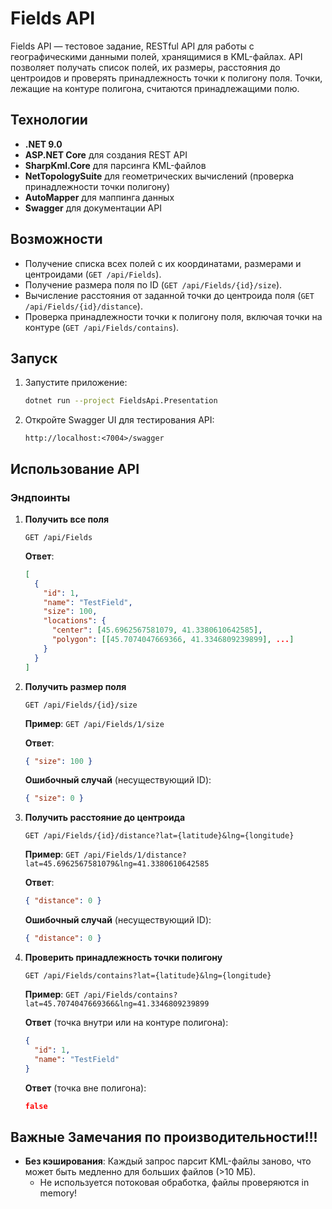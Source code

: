 # Fields API
Fields API — тестовое задание, RESTful API для работы с географическими данными полей, хранящимися в KML-файлах. API позволяет получать список полей, их размеры, расстояния до центроидов и проверять принадлежность точки к полигону поля.
 Точки, лежащие на контуре полигона, считаются принадлежащими полю.

## Технологии

- **.NET 9.0**
- **ASP.NET Core** для создания REST API
- **SharpKml.Core** для парсинга KML-файлов
- **NetTopologySuite** для геометрических вычислений (проверка принадлежности точки полигону)
- **AutoMapper** для маппинга данных
- **Swagger** для документации API

## Возможности

- Получение списка всех полей с их координатами, размерами и центроидами (`GET /api/Fields`).
- Получение размера поля по ID (`GET /api/Fields/{id}/size`).
- Вычисление расстояния от заданной точки до центроида поля (`GET /api/Fields/{id}/distance`).
- Проверка принадлежности точки к полигону поля, включая точки на контуре (`GET /api/Fields/contains`).

## Запуск

1. Запустите приложение:

   ```bash
   dotnet run --project FieldsApi.Presentation
   ```

2. Откройте Swagger UI для тестирования API:

   ```
   http://localhost:<7004>/swagger
   ```


## Использование API

### Эндпоинты

1. **Получить все поля**

   ```
   GET /api/Fields
   ```

   **Ответ**:

   ```json
   [
     {
       "id": 1,
       "name": "TestField",
       "size": 100,
       "locations": {
         "center": [45.6962567581079, 41.3380610642585],
         "polygon": [[45.7074047669366, 41.3346809239899], ...]
       }
     }
   ]
   ```

2. **Получить размер поля**

   ```
   GET /api/Fields/{id}/size
   ```

   **Пример**: `GET /api/Fields/1/size`

   **Ответ**:

   ```json
   { "size": 100 }
   ```

   **Ошибочный случай** (несуществующий ID):

   ```json
   { "size": 0 }
   ```

3. **Получить расстояние до центроида**

   ```
   GET /api/Fields/{id}/distance?lat={latitude}&lng={longitude}
   ```

   **Пример**: `GET /api/Fields/1/distance?lat=45.6962567581079&lng=41.3380610642585`

   **Ответ**:

   ```json
   { "distance": 0 }
   ```

   **Ошибочный случай** (несуществующий ID):

   ```json
   { "distance": 0 }
   ```

4. **Проверить принадлежность точки полигону**

   ```
   GET /api/Fields/contains?lat={latitude}&lng={longitude}
   ```

   **Пример**: `GET /api/Fields/contains?lat=45.7074047669366&lng=41.3346809239899`

   **Ответ** (точка внутри или на контуре полигона):

   ```json
   {
     "id": 1,
     "name": "TestField"
   }
   ```

   **Ответ** (точка вне полигона):

   ```json
   false
   ```


## Важные Замечания по производительности!!!

- **Без кэширования**: Каждый запрос парсит KML-файлы заново, что может быть медленно для больших файлов (>10 МБ).
  - Не используется потоковая обработка, файлы проверяются in memory!


